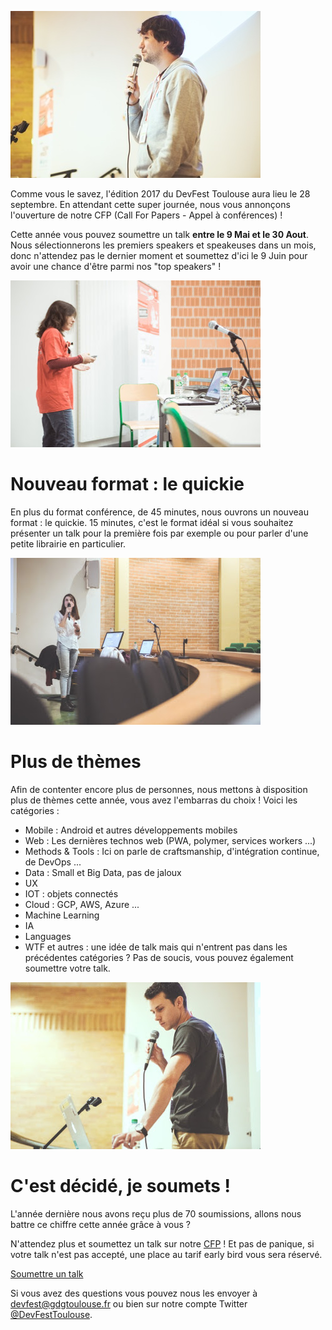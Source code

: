 ![](/images/posts/cfp1.jpg)

Comme vous le savez, l'édition 2017 du DevFest Toulouse aura lieu le 28 septembre. En attendant cette super journée, nous vous annonçons l'ouverture de notre CFP (Call For Papers - Appel à conférences) !

Cette année vous pouvez soumettre un talk <b>entre le 9 Mai et le 30 Aout</b>. Nous sélectionnerons les premiers speakers et speakeuses dans un mois, donc n'attendez pas le dernier moment et soumettez d'ici le 9 Juin pour avoir une chance d'être parmi nos "top speakers" !

![](/images/posts/cfp2.jpg)

# Nouveau format : le quickie

En plus du format conférence, de 45 minutes, nous ouvrons un nouveau format : le quickie. 15 minutes, c'est le format idéal si vous souhaitez présenter un talk pour la première fois par exemple ou pour parler d'une petite librairie en particulier.

![](/images/posts/cfp3.jpg)

# Plus de thèmes

Afin de contenter encore plus de personnes, nous mettons à disposition plus de thèmes cette année, vous avez l'embarras du choix ! Voici les catégories :
* Mobile : Android et autres développements mobiles
* Web : Les dernières technos web (PWA, polymer, services workers ...)
* Methods & Tools : Ici on parle de craftsmanship, d'intégration continue, de DevOps ...
* Data : Small et Big Data, pas de jaloux
* UX
* IOT : objets connectés
* Cloud : GCP, AWS, Azure ...
* Machine Learning
* IA
* Languages
* WTF et autres : une idée de talk mais qui n'entrent pas dans les précédentes catégories ? Pas de soucis, vous pouvez également soumettre votre talk.

![](/images/posts/cfp4.jpg)

# C'est décidé, je soumets !

L'année dernière nous avons reçu plus de 70 soumissions, allons nous battre ce chiffre cette année grâce à vous ?

N'attendez plus et soumettez un talk sur notre [CFP](https://devfest-toulouse.cfp.io/) !
Et pas de panique, si votre talk n'est pas accepté, une place au tarif early bird vous sera réservé.
 
  <a class="block-link" href="https://devfest-toulouse.cfp.io/" target="_blank" rel="noopener noreferrer">
        <paper-button class="primary" raised>Soumettre un talk</paper-button>
      </a>

Si vous avez des questions vous pouvez nous les envoyer à [devfest@gdgtoulouse.fr](devfest@gdgtoulouse.fr) ou bien sur notre compte Twitter [@DevFestToulouse](https://www.twitter.com/devfesttoulouse).



